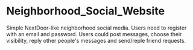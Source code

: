 # Neighborhood_Social_Website
Simple NextDoor-like neighborhood social media. Users need to register with an email and password. Users could post messages, choose their visibility, reply other people's messages and send/reple friend requests.
